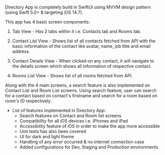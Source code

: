 Directory App is completely build in SwiftUI using MVVM design pattern (using Swift 5.0+ & targeting iOS 14.7). 


This app has 4 basic screen components:
  1. Tab View
    - Has 2 tabs within it i.e. Contacts tab and Rooms tab.

  2. Contact List View
    - Shows list of all contacts fetched from API with the basic information of the contact like avatar, name, job title and email address.

  3. Contact Details View
    - When clicked on any contact, it will navigate to the details screen which shows all information of respective contact.

  4. Rooms List View
    - Shows list of all rooms fetched from API.


Along with the 4 main screens, a search feature is also implemented on Contact List and Room List screens. Using search feature, user can search for a contact based on contact's firstname and search for a room based on room's ID respectively.



* List of features implemented in Directory App:
	- Search features on Contact and Room list screens
	- Compatibility for all iOS devices i.e. iPhones and iPad
	- Accessibility feature of iOS in order to make the app more accessible
	- Unit tests has also been covered
	- UI for dark and light theme
	- Handling of any error occurred & no internet connection case
	- Added configurations for Dev, Staging and Production environments


